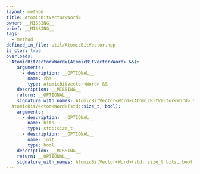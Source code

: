 ```yaml
---
layout: method
title: AtomicBitVector<Word>
owner: __MISSING__
brief: __MISSING__
tags:
  - method
defined_in_file: util/AtomicBitVector.hpp
is_ctor: true
overloads:
  AtomicBitVector<Word>(AtomicBitVector<Word> &&):
    arguments:
      - description: __OPTIONAL__
        name: rhs
        type: AtomicBitVector<Word> &&
    description: __MISSING__
    return: __OPTIONAL__
    signature_with_names: AtomicBitVector<Word>(AtomicBitVector<Word> && rhs)
  AtomicBitVector<Word>(std::size_t, bool):
    arguments:
      - description: __OPTIONAL__
        name: bits
        type: std::size_t
      - description: __OPTIONAL__
        name: init
        type: bool
    description: __MISSING__
    return: __OPTIONAL__
    signature_with_names: AtomicBitVector<Word>(std::size_t bits, bool init)
---
```

